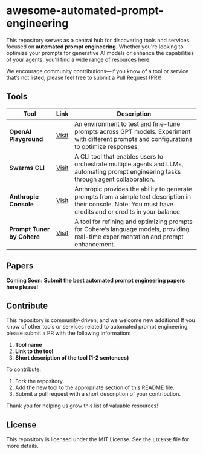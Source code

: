 # awesome-automated-prompt-engineering

This repository serves as a central hub for discovering tools and services focused on **automated prompt engineering**. Whether you're looking to optimize your prompts for generative AI models or enhance the capabilities of your agents, you'll find a wide range of resources here.

We encourage community contributions—if you know of a tool or service that’s not listed, please feel free to submit a Pull Request (PR)!

## Tools

| **Tool**                               | **Link**                                                            | **Description**                                                                                                                                              |
|----------------------------------------|---------------------------------------------------------------------|--------------------------------------------------------------------------------------------------------------------------------------------------------------|
| **OpenAI Playground**                  | [Visit](https://platform.openai.com/playground/chat?models=gpt-4o)   | An environment to test and fine-tune prompts across GPT models. Experiment with different prompts and configurations to optimize responses.                   |
| **Swarms CLI**                         | [Visit](https://github.com/kyegomez/swarms)                          | A CLI tool that enables users to orchestrate multiple agents and LLMs, automating prompt engineering tasks through agent collaboration.                       |
| **Anthropic Console**                  | [Visit](https://console.anthropic.com/dashboard)                     | Anthropic provides the ability to generate prompts from a simple text description in their console. Note: You must have credits and or credits in your balance                                               |
| **Prompt Tuner by Cohere**             | [Visit](https://dashboard.cohere.com/prompt-tuner)                   | A tool for refining and optimizing prompts for Cohere’s language models, providing real-time experimentation and prompt enhancement.                           |


## Papers

**Coming Soon: Submit the best automated prompt engineering papers here please!**




## Contribute

This repository is community-driven, and we welcome new additions! If you know of other tools or services related to automated prompt engineering, please submit a PR with the following information:

1. **Tool name**
2. **Link to the tool**
3. **Short description of the tool (1-2 sentences)**

To contribute:
1. Fork the repository.
2. Add the new tool to the appropriate section of this README file.
3. Submit a pull request with a short description of your contribution.

Thank you for helping us grow this list of valuable resources!

## License
This repository is licensed under the MIT License. See the `LICENSE` file for more details.
